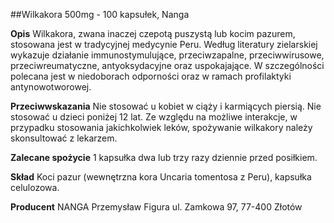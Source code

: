 ##Wilkakora 500mg - 100 kapsułek, Nanga

**Opis** Wilkakora, zwana inaczej czepotą puszystą lub kocim pazurem, stosowana jest w tradycyjnej medycynie Peru. Według literatury zielarskiej wykazuje działanie immunostymulujące, przeciwzapalne, przeciwwirusowe, przeciwreumatyczne, antyoksydacyjne oraz uspokajające. W szczególności polecana jest w niedoborach odporności oraz w ramach profilaktyki antynowotworowej.

**Przeciwwskazania** Nie stosować u kobiet w ciąży i karmiących piersią. Nie stosować u dzieci poniżej 12 lat. Ze względu na możliwe interakcje, w przypadku stosowania jakichkolwiek leków, spożywanie wilkakory należy skonsultować z lekarzem.

**Zalecane spożycie** 1 kapsułka dwa lub trzy razy dziennie przed posiłkiem.

**Skład** Koci pazur (wewnętrzna kora Uncaria tomentosa z Peru), kapsułka celulozowa.

**Producent** NANGA Przemysław Figura
ul. Zamkowa 97, 77-400 Złotów
